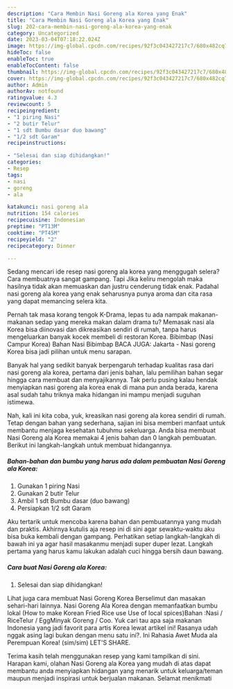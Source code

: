 ```yaml
---
description: "Cara Membin Nasi Goreng ala Korea yang Enak"
title: "Cara Membin Nasi Goreng ala Korea yang Enak"
slug: 202-cara-membin-nasi-goreng-ala-korea-yang-enak
category: Uncategorized
date: 2023-03-04T07:18:22.024Z
image: https://img-global.cpcdn.com/recipes/92f3c043427217c7/680x482cq70/nasi-goreng-ala-korea-foto-resep-utama.jpg
hideToc: false
enableToc: true
enableTocContent: false
thumbnail: https://img-global.cpcdn.com/recipes/92f3c043427217c7/680x482cq70/nasi-goreng-ala-korea-foto-resep-utama.jpg
cover: https://img-global.cpcdn.com/recipes/92f3c043427217c7/680x482cq70/nasi-goreng-ala-korea-foto-resep-utama.jpg
author: Admin
authorAv: notfound
ratingvalue: 4.3
reviewcount: 5
recipeingredient:
- "1 piring Nasi"
- "2 butir Telur"
- "1 sdt Bumbu dasar duo bawang"
- "1/2 sdt Garam"
recipeinstructions:

- "Selesai dan siap dihidangkan!"
categories:
- Resep
tags:
- nasi
- goreng
- ala

katakunci: nasi goreng ala 
nutrition: 154 calories
recipecuisine: Indonesian
preptime: "PT13M"
cooktime: "PT45M"
recipeyield: "2"
recipecategory: Dinner

---
```



Sedang mencari ide resep nasi goreng ala korea yang menggugah selera? Cara membuatnya sangat gampang. Tapi Jika keliru mengolah maka hasilnya tidak akan memuaskan dan justru cenderung tidak enak. Padahal nasi goreng ala korea yang enak seharusnya punya aroma dan cita rasa yang dapat memancing selera kita.


Pernah tak masa korang tengok K-Drama, lepas tu ada nampak makanan-makanan sedap yang mereka makan dalam drama tu? Memasak nasi ala Korea bisa diinovasi dan dikreasikan sendiri di rumah, tanpa harus mengeluarkan banyak kocek membeli di restoran Korea. Bibimbap (Nasi Campur Korea) Bahan Nasi Bibimbap BACA JUGA: Jakarta - Nasi goreng Korea bisa jadi pilihan untuk menu sarapan.

Banyak hal yang sedikit banyak berpengaruh terhadap kualitas rasa dari nasi goreng ala korea, pertama dari jenis bahan, lalu pemilihan bahan segar hingga cara membuat dan menyajikannya. Tak perlu pusing kalau hendak menyiapkan nasi goreng ala korea enak di mana pun anda berada, karena asal sudah tahu triknya maka hidangan ini mampu menjadi suguhan istimewa.


Nah, kali ini kita coba, yuk, kreasikan nasi goreng ala korea sendiri di rumah. Tetap dengan bahan yang sederhana, sajian ini bisa memberi manfaat untuk membantu menjaga kesehatan tubuhmu sekeluarga. Anda bisa membuat Nasi Goreng ala Korea memakai 4 jenis bahan dan 0 langkah pembuatan. Berikut ini langkah-langkah untuk membuat hidangannya.

<!--inarticleads1-->

##### Bahan-bahan dan bumbu yang harus ada dalam pembuatan Nasi Goreng ala Korea:

1. Gunakan 1 piring Nasi
1. Gunakan 2 butir Telur
1. Ambil 1 sdt Bumbu dasar (duo bawang)
1. Persiapkan 1/2 sdt Garam


Aku tertarik untuk mencoba karena bahan dan pembuatannya yang mudah dan praktis. Akhirnya kutulis aja resep ini di sini agar sewaktu-waktu aku bisa buka kembali dengan gampang. Perhatikan setiap langkah-langkah di bawah ini ya agar hasil masakanmu menjadi super duper lezat. Langkah pertama yang harus kamu lakukan adalah cuci hingga bersih daun bawang. 

<!--inarticleads2-->

##### Cara buat Nasi Goreng ala Korea:


1. Selesai dan siap dihidangkan!

Lihat juga cara membuat Nasi Goreng Korea Berselimut dan masakan sehari-hari lainnya. Nasi Goreng Ala Korea dengan memanfaatkan bumbu lokal (How to make Korean Fried Rice use Use of local spices)Bahan :Nasi / RiceTelur / EggMinyak Goreng / Coo. Yuk cari tau apa saja makanan Indonesia yang jadi favorit para artis Korea lewat artikel ini! Rasanya udah nggak asing lagi bukan dengan menu satu ini?. Ini Rahasia Awet Muda ala Perempuan Korea! (sim/sim) LET&#39;S SHARE. 

Terima kasih telah menggunakan resep yang kami tampilkan di sini. Harapan kami, olahan Nasi Goreng ala Korea yang mudah di atas dapat membantu anda menyiapkan hidangan yang menarik untuk keluarga/teman maupun menjadi inspirasi untuk berjualan makanan. Selamat menikmati

